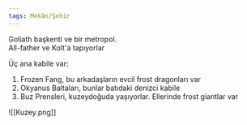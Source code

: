 ```yaml
---  
tags: Mekân/Şehir  
---  
```

  
Goliath başkenti ve bir metropol.  
All-father ve Kolt'a tapıyorlar  
  
Üç ana kabile var:  
1. Frozen Fang, bu arkadaşların evcil frost dragonları var  
2. Okyanus Baltaları, bunlar batıdaki denizci kabile  
3. Buz Prensleri, kuzeydoğuda yaşıyorlar. Ellerinde frost giantlar var  
  
![[Kuzey.png]]